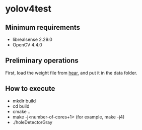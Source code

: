 # yolov4test

## Minimum requirements
* librealsense 2.29.0
* OpenCV 4.4.0

## Preliminary operations

First, load the weight file from [hear](https://drive.google.com/drive/folders/1XYIXBgzzLha0lCn7QxqOpQbrOh4AdZ8Z?usp=sharing), and put it in the data folder.

## How to execute

* mkdir build
* cd build
* cmake ..
* make -j\<number-of-cores+1\> (for example, make -j4)
* ./holeDetectorGray

